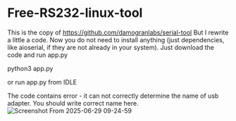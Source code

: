 # Free-RS232-linux-tool
This is the copy of
https://github.com/damogranlabs/serial-tool
But I rewrite a little a code. Now you do not need to install anything (just dependencies, like aioserial, if they are not already in your system). Just download the code and run app.py

python3 app.py

or run app.py from IDLE

The code contains error - it can not correctly determine the name of usb adapter.
You should write correct name here.
![Screenshot From 2025-06-29 09-24-59](https://github.com/user-attachments/assets/532fe5d7-c95d-4855-8484-febbadd4ada5)
